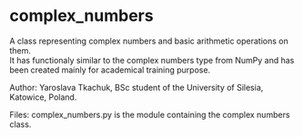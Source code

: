 # complex_numbers
A class representing complex numbers and basic arithmetic operations on them.  
It has functionaly similar to the complex numbers type from NumPy and has been created mainly for academical training purpose.  
  
Author: Yaroslava Tkachuk, BSc student of the University of Silesia, Katowice, Poland.

Files:
complex_numbers.py is the module containing the complex numbers class.

